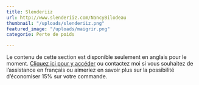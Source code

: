 ```yaml
---
title: Slenderiiz
url: http://www.slenderiiz.com/NancyBilodeau
thumbnail: "/uploads/slenderiiz.png"
featured_image: "/uploads/maigrir.png"
categorie: Perte de poids

---
```

Le contenu de cette section est disponible seulement en anglais pour le moment. [Cliquez ici pour y accéder](http://www.slenderiiz.com/NancyBilodeau) ou contactez moi si vous souhaitez de l’assistance en français ou aimeriez en savoir plus sur la possibilité d’économiser 15% sur votre commande.